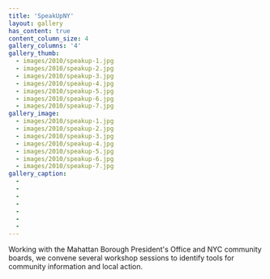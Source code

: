 ```yaml
---
title: 'SpeakUpNY'
layout: gallery
has_content: true
content_column_size: 4
gallery_columns: '4'
gallery_thumb: 
  - images/2010/speakup-1.jpg
  - images/2010/speakup-2.jpg
  - images/2010/speakup-3.jpg
  - images/2010/speakup-4.jpg
  - images/2010/speakup-5.jpg
  - images/2010/speakup-6.jpg
  - images/2010/speakup-7.jpg
gallery_image:
  - images/2010/speakup-1.jpg
  - images/2010/speakup-2.jpg
  - images/2010/speakup-3.jpg
  - images/2010/speakup-4.jpg
  - images/2010/speakup-5.jpg
  - images/2010/speakup-6.jpg
  - images/2010/speakup-7.jpg
gallery_caption: 
  - 
  -
  -
  -
  -
  -
  -
---
```


Working with the Mahattan Borough President's Office and NYC community boards, we convene several workshop sessions to identify tools for community information and local action.
